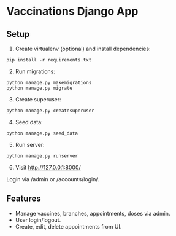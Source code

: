 # Vaccinations Django App

## Setup
1. Create virtualenv (optional) and install dependencies:
```
pip install -r requirements.txt
```
2. Run migrations:
```
python manage.py makemigrations
python manage.py migrate
```
3. Create superuser:
```
python manage.py createsuperuser
```
4. Seed data:
```
python manage.py seed_data
```
5. Run server:
```
python manage.py runserver
```
6. Visit http://127.0.0.1:8000/

Login via /admin or /accounts/login/.

## Features
- Manage vaccines, branches, appointments, doses via admin.
- User login/logout.
- Create, edit, delete appointments from UI.
